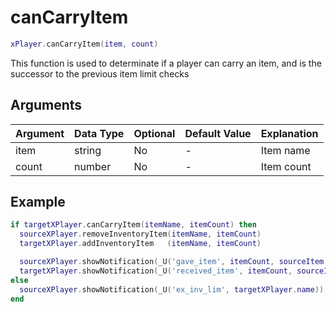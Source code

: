 # canCarryItem

```lua
xPlayer.canCarryItem(item, count)
```

This function is used to determinate if a player can carry an item, and is the successor to the previous item limit checks

## Arguments

| Argument | Data Type | Optional | Default Value | Explanation |
| -------- | --------- | -------- | ------------- | ----------- |
| item     | string    | No       | -             | Item name   |
| count    | number    | No       | -             | Item count  |

## Example

```lua
if targetXPlayer.canCarryItem(itemName, itemCount) then
  sourceXPlayer.removeInventoryItem(itemName, itemCount)
  targetXPlayer.addInventoryItem   (itemName, itemCount)

  sourceXPlayer.showNotification(_U('gave_item', itemCount, sourceItem.label, targetXPlayer.name))
  targetXPlayer.showNotification(_U('received_item', itemCount, sourceItem.label, sourceXPlayer.name))
else
  sourceXPlayer.showNotification(_U('ex_inv_lim', targetXPlayer.name))
end
```
